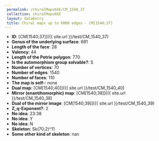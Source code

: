 ```yaml
--- 
 permalink: /chiralMaps6kE/CM_1540_37 
 collection: chiralMaps6kE
 layout: dataEntry
 title: Chiral maps up to 6000 edges - CM[1540;37]
---
```


- **ID**: [CM[1540;37]]({{ site.url }}/test/CM_1540_37)
- **Genus of the underlying surface**: 681
- **Length of the face**: 28
- **Valency**: 44
- **Length of the Petrie polygon**: 770
- **Is the automorphism group solvable?**: S
- **Number of vertices**: 70
- **Number of edges**: 1540
- **Number of faces**: 110
- **The map is self-**: none
- **Dual map**: [CM[1540;40]]({{ site.url }}/test/CM_1540_40)
- **Mirror (enantihomorphic) map**: [CM[1540;38]]({{ site.url }}/test/CM_1540_38)
- **Dual of the mirror image**: [CM[1540;39]]({{ site.url }}/test/CM_1540_39)
- **Z_q-Exponent?**: 2
- **No idea**:  23:38
- **No idea**: Y
- **No idea**: N
- **Skeleton**: Sk(70;2)^11
- **Some other kind of skeleton**: nan
